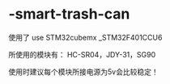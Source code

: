 # -smart-trash-can
使用了 use STM32cubemx _STM32F401CCU6

所使用的模块有：
   HC-SR04，JDY-31，SG90
   
   使用时建议每个模块所接电源为5v会比较稳定！
